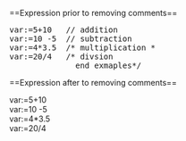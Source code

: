 ==Expression prior to removing comments==

<pre>
var:=5+10 	// addition
var:=10 -5 	// subtraction
var:=4*3.5 	/* multiplication *
var:=20/4 	/* divsion
			  end exmaples*/
</pre>

==Expression after to removing comments==

var:=5+10 	<br>
var:=10 -5 	<br>
var:=4*3.5 	<br>
var:=20/4 	<br>
